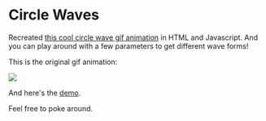 # Circle Waves

Recreated [this cool circle wave gif animation](http://beesandbombs.tumblr.com/post/45513650541/orbiters) in HTML and Javascript. And you can play around with a few parameters to get different wave forms!

This is the original gif animation:

![](http://37.media.tumblr.com/352c06f02c2203e085213921a1579c3e/tumblr_mjrmkzlAPI1r2geqjo1_500.gif)

And here's the [demo](http://diegosalazar.github.io/CircleWaves).

Feel free to poke around.
